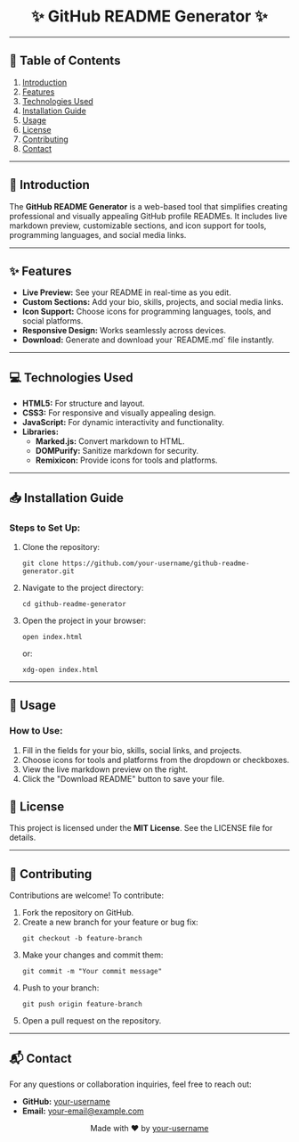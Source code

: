 <h1 align="center">✨ GitHub README Generator ✨</h1>

<hr>

<h2>📑 Table of Contents</h2>
<ol>
    <li><a href="#introduction">Introduction</a></li>
    <li><a href="#features">Features</a></li>
    <li><a href="#technologies-used">Technologies Used</a></li>
    <li><a href="#installation-guide">Installation Guide</a></li>
    <li><a href="#usage">Usage</a></li>
    <li><a href="#license">License</a></li>
    <li><a href="#contributing">Contributing</a></li>
    <li><a href="#contact">Contact</a></li>
</ol>

<hr>

<h2 id="introduction">📖 Introduction</h2>
<p>
    The <strong>GitHub README Generator</strong> is a web-based tool that simplifies creating professional and visually appealing GitHub profile READMEs. 
    It includes live markdown preview, customizable sections, and icon support for tools, programming languages, and social media links.
</p>

<hr>

<h2 id="features">✨ Features</h2>
<ul>
    <li><strong>Live Preview:</strong> See your README in real-time as you edit.</li>
    <li><strong>Custom Sections:</strong> Add your bio, skills, projects, and social media links.</li>
    <li><strong>Icon Support:</strong> Choose icons for programming languages, tools, and social platforms.</li>
    <li><strong>Responsive Design:</strong> Works seamlessly across devices.</li>
    <li><strong>Download:</strong> Generate and download your `README.md` file instantly.</li>
</ul>

<hr>

<h2 id="technologies-used">💻 Technologies Used</h2>
<ul>
    <li><strong>HTML5:</strong> For structure and layout.</li>
    <li><strong>CSS3:</strong> For responsive and visually appealing design.</li>
    <li><strong>JavaScript:</strong> For dynamic interactivity and functionality.</li>
    <li><strong>Libraries:</strong>
        <ul>
            <li><strong>Marked.js:</strong> Convert markdown to HTML.</li>
            <li><strong>DOMPurify:</strong> Sanitize markdown for security.</li>
            <li><strong>Remixicon:</strong> Provide icons for tools and platforms.</li>
        </ul>
    </li>
</ul>

<hr>

<h2 id="installation-guide">📥 Installation Guide</h2>
<h3>Steps to Set Up:</h3>
<ol>
    <li>Clone the repository:
        <pre><code>git clone https://github.com/your-username/github-readme-generator.git</code></pre>
    </li>
    <li>Navigate to the project directory:
        <pre><code>cd github-readme-generator</code></pre>
    </li>
    <li>Open the project in your browser:
        <pre><code>open index.html</code></pre>
        or:
        <pre><code>xdg-open index.html</code></pre>
    </li>
</ol>

<hr>

<h2 id="usage">🔧 Usage</h2>
<h3>How to Use:</h3>
<ol>
    <li>Fill in the fields for your bio, skills, social links, and projects.</li>
    <li>Choose icons for tools and platforms from the dropdown or checkboxes.</li>
    <li>View the live markdown preview on the right.</li>
    <li>Click the "Download README" button to save your file.</li>
</ol>

<h2 id="license">📜 License</h2>
<p>This project is licensed under the <strong>MIT License</strong>. See the LICENSE file for details.</p>

<hr>

<h2 id="contributing">🤝 Contributing</h2>
<p>Contributions are welcome! To contribute:</p>
<ol>
    <li>Fork the repository on GitHub.</li>
    <li>Create a new branch for your feature or bug fix:
        <pre><code>git checkout -b feature-branch</code></pre>
    </li>
    <li>Make your changes and commit them:
        <pre><code>git commit -m "Your commit message"</code></pre>
    </li>
    <li>Push to your branch:
        <pre><code>git push origin feature-branch</code></pre>
    </li>
    <li>Open a pull request on the repository.</li>
</ol>

<hr>

<h2 id="contact">📬 Contact</h2>
<p>For any questions or collaboration inquiries, feel free to reach out:</p>
<ul>
    <li><strong>GitHub:</strong> <a href="https://github.com/your-username" target="_blank">your-username</a></li>
    <li><strong>Email:</strong> <a href="mailto:your-email@example.com">your-email@example.com</a></li>
</ul>

<p align="center">Made with ❤️ by <a href="https://github.com/your-username">your-username</a></p>

